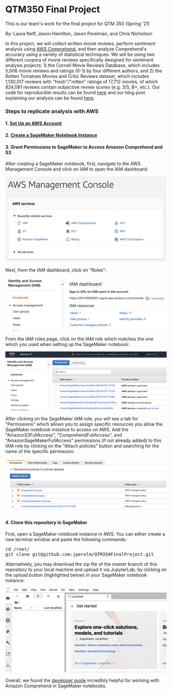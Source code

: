 # QTM350 Final Project
This is our team's work for the final project for QTM 350 (Spring '21)

By: Laura Neff, Jason Hamilton, Jason Perelman, and Chris Nicholson

In this project, we will collect written movie reviews, perform sentiment analysis using [AWS Comprehend](https://aws.amazon.com/comprehend/), and then analyze Comprehend's accuracy using a variety of statistical techniques. We will be using two different corpora of movie reviews specifically designed for sentiment analysis projects: 1) the Cornell Movie Reviews Database, which includes 5,006 movie reviews and ratings (0-1) by four different authors, and 2) the Rotten Tomatoes Movies and Critic Reviews dataset, which includes 1,130,017 reviews with "fresh"/"rotten" ratings of 17,712 movies, of which 824,081 reviews contain subjective review scores (e.g. 3/5, B+, etc.). Our code for reproducible results can be found [here](https://github.com/jperelm/QTM350FinalProject/blob/main/Project_reviews.ipynb) and our blog post explaining our analysis can be found [here](http://ricottablogpost.s3-website-us-east-1.amazonaws.com/).

### Steps to replicate analysis with AWS

#### 1. [Set Up an AWS Account](https://docs.aws.amazon.com/comprehend/latest/dg/setting-up.html)
#### 2. [Create a SageMaker Notebook Instance](https://docs.aws.amazon.com/sagemaker/latest/dg/howitworks-create-ws.html)
#### 3. Grant Permissions to SageMaker to Access Amazon Comprehend and S3
After creating a SageMaker notebook, first, navigate to the AWS Management Console and click on IAM to open the IAM dashboard:

![aws console](https://github.com/jperelm/QTM350FinalProject/blob/main/screenshots/awsconsole.png)

Next, from the IAM dashboard, click on "Roles":

![iam dash](https://github.com/jperelm/QTM350FinalProject/blob/main/screenshots/iamdash.png)

From the IAM roles page, click on the IAM role which matches the one which you used when setting up the SageMaker notebook:

![iam roles](https://github.com/jperelm/QTM350FinalProject/blob/main/screenshots/iamroles.png)

After clicking on the SageMaker IAM role, you will see a tab for "Permissions" which allows you to assign specific resources you allow the SageMaker notebook instance to access on AWS. Add the "AmazonS3FullAccess", "ComprehendFullAccess", and "AmazonSageMakerFullAccess" permissions (if not already added) to this IAM role by clicking on the "Attach policies" button and searching for the name of the specific permission:

![sagemaker permissions](https://github.com/jperelm/QTM350FinalProject/blob/main/screenshots/sagemakerperms.png)

#### 4. Clone this repository in SageMaker
First, open a SageMaker notebook instance in AWS. You can either create a new terminal window and paste the following commands:

<pre>cd /root/  
git clone git@github.com:jperelm/QTM350FinalProject.git</pre>

Alternatively, you may download the zip file of the master branch of this repository to your local machine and upload it via JupyterLab, by clicking on the upload button (highlighted below) in your SageMaker notebook instance:

![sagemaker upload](https://github.com/jperelm/QTM350FinalProject/blob/main/screenshots/empty_notebook.png) 

Overall, we found the [developer guide](https://docs.aws.amazon.com/comprehend/latest/dg/comprehend-dg.pdf) incredibly helpful for working with Amazon Comprehend in SageMaker notebooks.

